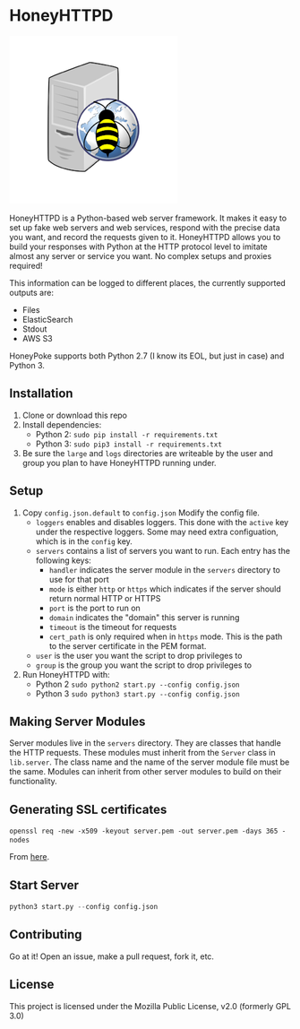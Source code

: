 # HoneyHTTPD

![HoneyHTTPD Logo](honeyhttpd.png)

HoneyHTTPD is a Python-based web server framework. It makes it easy to set up fake web servers and web services, respond with the precise data you want, and record the requests given to it. HoneyHTTPD allows you to build your responses with Python at the HTTP protocol level to imitate almost any server or service you want. No complex setups and proxies required!

This information can be logged to different places, the currently supported outputs are:
* Files
* ElasticSearch
* Stdout
* AWS S3

HoneyPoke supports both Python 2.7 (I know its EOL, but just in case) and Python 3.

## Installation

1. Clone or download this repo
2. Install dependencies: 
    * Python 2: `sudo pip install -r requirements.txt` 
    * Python 3: `sudo pip3 install -r requirements.txt` 
3. Be sure the `large` and `logs` directories are writeable by the user and group you plan to have HoneyHTTPD running under.

## Setup

1. Copy `config.json.default`  to `config.json` Modify the config file. 
    * `loggers` enables and disables loggers. This done with the `active` key under the respective loggers. Some may need extra configuation, which is in the `config` key.
    * `servers` contains a list of servers you want to run. Each entry has the following keys:
        * `handler` indicates the server module in the `servers` directory to use for that port
        * `mode` is either `http` or `https` which indicates if the server should return normal HTTP or HTTPS
        * `port` is the port to run on 
        * `domain` indicates the "domain" this server is running 
        * `timeout` is the timeout for requests 
        * `cert_path` is only required when in `https` mode. This is the path to the server certificate in the PEM format.
    * `user` is the user you want the script to drop privileges to
    * `group` is the group you want the script to drop privileges to
2. Run HoneyHTTPD with:
    * Python 2 `sudo python2 start.py --config config.json`
    * Python 3 `sudo python3 start.py --config config.json`

## Making Server Modules

Server modules live in the `servers` directory. They are classes that handle the HTTP requests. These modules must inherit from the `Server` class in `lib.server`. The class name and the name of the server module file must be the same. Modules can inherit from other server modules to build on their functionality.

## Generating SSL certificates

```
openssl req -new -x509 -keyout server.pem -out server.pem -days 365 -nodes
```

From [here](https://gist.github.com/dergachev/7028596).

## Start Server
```python
python3 start.py --config config.json
```

## Contributing

Go at it! Open an issue, make a pull request, fork it, etc.

## License

This project is licensed under the Mozilla Public License, v2.0 (formerly GPL 3.0)
